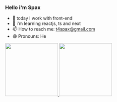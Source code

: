 ### Hello i'm Spax 

- 🔭 today I work with front-end
- 🌱 i'm learning reactjs, ts and next
- 📫 How to reach me: t4spax@gmail.com
- 😄 Pronouns: He
<div>
  <a href="https://github.com/T4SpaX">
  <img height="170em" widht="40em" src="https://github-readme-stats.vercel.app/api?username=T4SpaX&show_icons=true&theme=radical&include_all_commits=true&count_private=true">
  <img height="170em" widht="50em" src="https://github-readme-stats.vercel.app/api/top-langs/?username=T4SpaX&layout=compact&langs_count=16&theme=radical">
</div>
  

